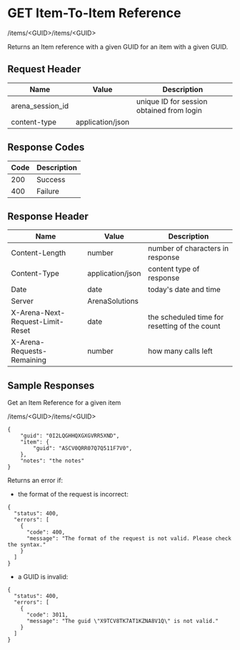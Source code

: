 # GET Item-To-Item Reference


/items/&lt;GUID&gt;/items/&lt;GUID&gt;

Returns an    Item reference  with a given GUID for an item with a given GUID.

## Request Header

| Name<br> | Value<br> | Description<br> |
|  --- |  --- |  --- | 
| arena_session_id<br> |   | unique ID for session obtained from login<br> |
| content\-type<br> | application/json<br> |   |

## Response Codes

| Code<br> | Description<br> |
|  --- |  --- | 
| 200<br> | Success<br> |
| 400<br> | Failure<br> |

## Response Header

| Name<br> | Value<br> | Description<br> |
|  --- |  --- |  --- | 
| Content\-Length<br> | number<br> | number of characters in response<br> |
| Content\-Type<br> | application/json<br> | content type of response<br> |
| Date<br> | date<br> | today's date and time<br> |
| Server<br> | ArenaSolutions<br> |   |
| X\-Arena\-Next\-Request\-Limit\-Reset<br> | date<br> | the scheduled time for resetting of the count<br> |
| X\-Arena\-Requests\-Remaining<br> | number<br> | how many calls left<br> |

## Sample Responses
Get an Item Reference for a given item



/items/&lt;GUID&gt;/items/&lt;GUID&gt;

```
{
    "guid": "0I2LQGHHQXGXGVRR5XND",
    "item": {
        "guid": "ASCV0QRR07Q7Q511F7V0",
    },
    "notes": "the notes"
}
```
Returns an error if:

* the format of the request is incorrect:

```
{
  "status": 400,
  "errors": [
    {
      "code": 400,
      "message": "The format of the request is not valid. Please check the syntax."
    }
  ]
}
```
* a GUID is invalid:

```
{
  "status": 400,
  "errors": [
    {
      "code": 3011,
      "message": "The guid \"X9TCV8TK7AT1KZNA8V1Q\" is not valid."
    }
  ]
}
```
